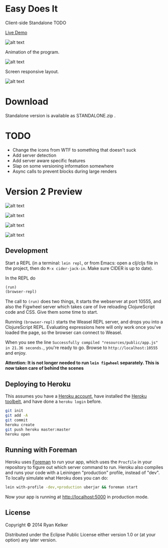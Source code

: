 # Easy Does It

Client-side Standalone TODO

[Live Demo](https://cdn.rawgit.com/runexec/Easy-Does-It/30fa5a87a9640216cb5ddf1671e264550e36edcf/STANDALONE/index.html)

![alt text](preview/intro.png "Preview Intro Image")


Animation of the program.

![alt text](preview/preview.gif "Preview GIF Image")

Screen responsive layout.

![alt text](preview/responsive.png "Preview Responsive Image")

# Download

Standalone version is available as STANDALONE.zip .

# TODO

* Change the icons from WTF to something that doesn't suck
* Add server detection
* Add server aware specific features
* Slap on some versioning information somewhere
* Async calls to prevent blocks during large renders

# Version 2 Preview

![alt text](preview/v2.mobile.preview.png "Preview Responsive Image")

![alt text](preview/v2.mobile.preview.2.png "Preview Responsive Image 2")

![alt text](preview/v2.preview.png "Preview Image")

![alt text](preview/v2.preview.2.png "Preview Image")

## Development

Start a REPL (in a terminal: `lein repl`, or from Emacs: open a
clj/cljs file in the project, then do `M-x cider-jack-in`. Make sure
CIDER is up to date).

In the REPL do

```clojure
(run)
(browser-repl)
```

The call to `(run)` does two things, it starts the webserver at port
10555, and also the Figwheel server which takes care of live reloading
ClojureScript code and CSS. Give them some time to start.

Running `(browser-repl)` starts the Weasel REPL server, and drops you
into a ClojureScript REPL. Evaluating expressions here will only work
once you've loaded the page, so the browser can connect to Weasel.

When you see the line `Successfully compiled "resources/public/app.js"
in 21.36 seconds.`, you're ready to go. Browse to
`http://localhost:10555` and enjoy.

**Attention: It is not longer needed to run `lein figwheel`
  separately. This is now taken care of behind the scenes**

## Deploying to Heroku

This assumes you have a
[Heroku account](https://signup.heroku.com/dc), have installed the
[Heroku toolbelt](https://toolbelt.heroku.com/), and have done a
`heroku login` before.

``` sh
git init
git add -A
git commit
heroku create
git push heroku master:master
heroku open
```

## Running with Foreman

Heroku uses [Foreman](http://ddollar.github.io/foreman/) to run your
app, which uses the `Procfile` in your repository to figure out which
server command to run. Heroku also compiles and runs your code with a
Leiningen "production" profile, instead of "dev". To locally simulate
what Heroku does you can do:

``` sh
lein with-profile -dev,+production uberjar && foreman start
```

Now your app is running at
[http://localhost:5000](http://localhost:5000) in production mode.

## License

Copyright © 2014 Ryan Kelker

Distributed under the Eclipse Public License either version 1.0 or (at
your option) any later version.
